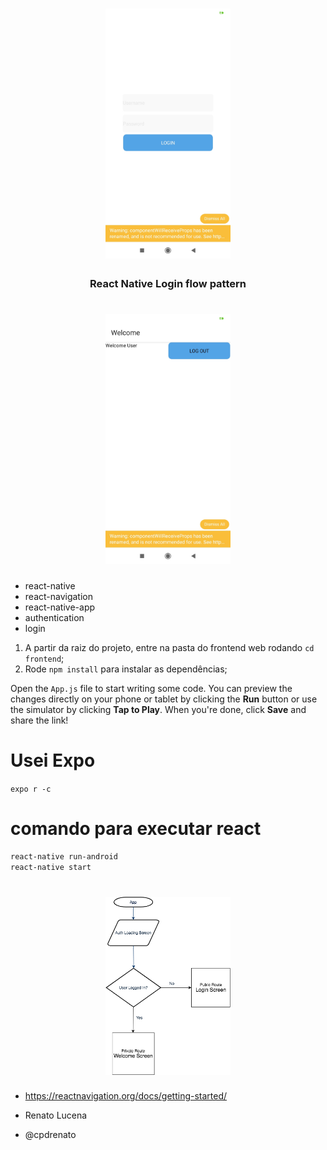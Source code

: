 <h1 align="center">
	<img alt="" src="print.jpg" width="200px" />
</h1>

<h3 align="center">
  React Native Login flow pattern
</h3>

<h1 align="center">
	<img alt="" src="print2.jpg" width="200px" />
</h1>

- react-native
- react-navigation
- react-native-app
- authentication
- login 

1. A partir da raiz do projeto, entre na pasta do frontend web rodando `cd frontend`;
2. Rode `npm install` para instalar as dependências;

Open the `App.js` file to start writing some code. You can preview the changes directly on your phone or tablet by clicking the **Run** button or use the simulator by clicking **Tap to Play**. When you're done, click **Save** and share the link!

# Usei Expo
`expo r -c`

# comando para executar react
```sh
react-native run-android
react-native start
```
<h1 align="center">
	<img alt="" src="model.png" width="200px" />
</h1>


- https://reactnavigation.org/docs/getting-started/

- Renato Lucena
- @cpdrenato
